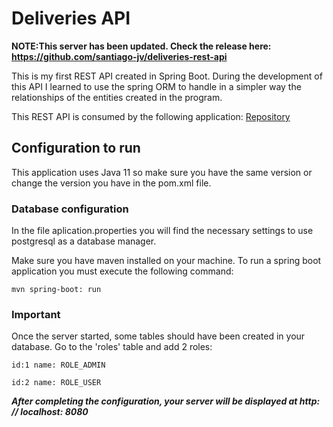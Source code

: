 # Deliveries API
 **NOTE:This server has been updated. Check the release here: https://github.com/santiago-jv/deliveries-rest-api**
 
This is my first REST API created in Spring Boot. During the development of this API I learned to use the spring ORM to handle in a simpler way the relationships of the entities created in the program.

This REST API is consumed by the following application: [Repository](https://github.com/santiago-jv/deliveries-app-with-reactjs) 

## Configuration to run

This application uses Java 11 so make sure you have the same version or change the version you have in the pom.xml file.

### Database configuration
In the file aplication.properties you will find the necessary settings to use postgresql as a database manager.  

Make sure you have maven installed on your machine.
To run a spring boot application you must execute the following command:

`mvn spring-boot: run`

### Important

Once the server started, some tables should have been created in your database. Go to the 'roles' table and add 2 roles:

`id:1 name: ROLE_ADMIN`

`id:2 name: ROLE_USER`

***After completing the configuration, your server will be displayed at http: // localhost: 8080***
